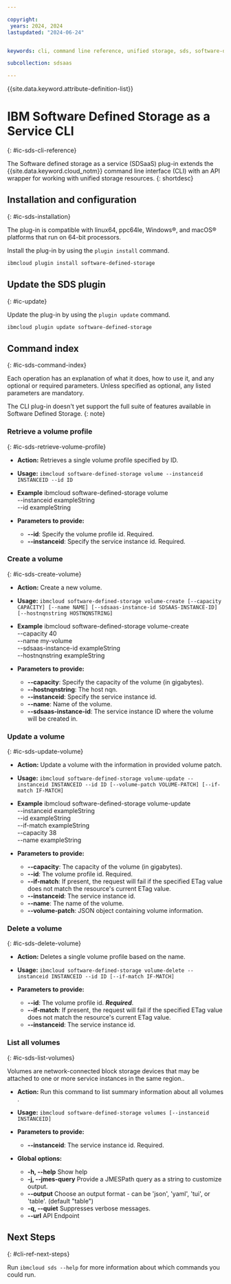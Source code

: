 ```yaml
---

copyright:
 years: 2024, 2024
lastupdated: "2024-06-24"


keywords: cli, command line reference, unified storage, sds, software-defined-storage

subcollection: sdsaas

---
```

{{site.data.keyword.attribute-definition-list}}

# IBM Software Defined Storage as a Service CLI
{: #ic-sds-cli-reference}

The Software defined storage as a service (SDSaaS) plug-in extends the {{site.data.keyword.cloud_notm}} command line interface (CLI) with an API wrapper for working with unified storage resources.
{: shortdesc}

## Installation and configuration
{: #ic-sds-installation}

The plug-in is compatible with linux64, ppc64le, Windows&reg;, and macOS&reg; platforms that run on 64-bit processors.

Install the plug-in by using the `plugin install` command.

```sh
ibmcloud plugin install software-defined-storage
```


## Update the SDS plugin
{: #ic-update}

Update the plug-in by using the `plugin update` command.

```sh
ibmcloud plugin update software-defined-storage
```

## Command index
{: #ic-sds-command-index}

Each operation has an explanation of what it does, how to use it, and any optional or required parameters. Unless specified as optional, any listed parameters are mandatory.

The CLI plug-in doesn't yet support the full suite of features available in Software Defined Storage.
{: note}

### Retrieve a volume profile
{: #ic-sds-retrieve-volume-profile}

* **Action:** Retrieves a single volume profile specified by ID.
* **Usage:** `ibmcloud software-defined-storage volume --instanceid INSTANCEID --id ID`

* **Example**
	  ibmcloud software-defined-storage volume \
	    --instanceid exampleString \
	    --id exampleString

* **Parameters to provide:**
	* **--id**: Specify the volume profile id. Required.
	* **--instanceid**: Specify the service instance id. Required.

### Create a volume
{: #ic-sds-create-volume}

* **Action:** Create a new volume.
* **Usage:** `ibmcloud software-defined-storage volume-create [--capacity CAPACITY] [--name NAME] [--sdsaas-instance-id SDSAAS-INSTANCE-ID] [--hostnqnstring HOSTNQNSTRING]`

* **Example**
	  ibmcloud software-defined-storage volume-create \
	    --capacity 40 \
	    --name my-volume \
	    --sdsaas-instance-id exampleString \
	    --hostnqnstring exampleString

* **Parameters to provide:**
	* **--capacity**: Specify the capacity of the volume (in gigabytes).
	* **--hostnqnstring**: The host nqn.
	* **--instanceid**: Specify the service instance id.
	* **--name**: Name of the volume.
	* **--sdsaas-instance-id**: The service instance ID where the volume will be created in.


### Update a volume
{: #ic-sds-update-volume}

* **Action:** Update a volume with the information in provided volume patch.
* **Usage:** `ibmcloud software-defined-storage volume-update --instanceid INSTANCEID --id ID [--volume-patch VOLUME-PATCH] [--if-match IF-MATCH]`

* **Example**
	ibmcloud software-defined-storage volume-update \
	  --instanceid exampleString \
	  --id exampleString \
	  --if-match exampleString \
	  --capacity 38 \
	  --name exampleString

* **Parameters to provide:**
	* **--capacity**: The capacity of the volume (in gigabytes).
	* **--id**: The volume profile id. Required.
	* **--if-match**: If present, the request will fail if the specified ETag value does not match the resource's current ETag value.
	* **--instanceid**: The service instance id.
	* **--name**: The name of the volume.
	* **--volume-patch**: JSON object containing volume information.


### Delete a volume
{: #ic-sds-delete-volume}

* **Action:** Deletes a single volume profile based on the name.
* **Usage:** `ibmcloud software-defined-storage volume-delete --instanceid INSTANCEID --id ID [--if-match IF-MATCH]`

* **Parameters to provide:**
	* **--id**: The volume profile id. _**Required**_.
	* **--if-match**: If present, the request will fail if the specified ETag value does not match the resource's current ETag value.
	* **--instanceid**: The service instance id.


### List all volumes
{: #ic-sds-list-volumes}

Volumes are network-connected block storage devices that may be attached to one or more service instances in the same region..

* **Action:** Run this command to list summary information about all volumes  .
* **Usage:** `ibmcloud software-defined-storage volumes [--instanceid INSTANCEID]`

* **Parameters to provide:**
	* **--instanceid**: The service instance id. Required.

* **Global options:**
	* **-h, --help** Show help
	* **-j, --jmes-query** Provide a JMESPath query as a string to customize output.
	* **--output** Choose an output format - can be 'json', 'yaml', 'tui', or 'table'. (default "table")
	* **-q, --quiet** Suppresses verbose messages.
	* **--url** API Endpoint

## Next Steps
{: #cli-ref-next-steps}

Run `ibmcloud sds --help` for more information about which commands you could run.
